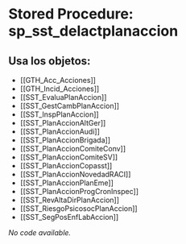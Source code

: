 # Stored Procedure: sp_sst_delactplanaccion

## Usa los objetos:
- [[GTH_Acc_Acciones]]
- [[GTH_Incid_Acciones]]
- [[SST_EvaluaPlanAccion]]
- [[SST_GestCambPlanAccion]]
- [[SST_InspPlanAccion]]
- [[SST_PlanAccionAltGer]]
- [[SST_PlanAccionAudi]]
- [[SST_PlanAccionBrigada]]
- [[SST_PlanAccionComiteConv]]
- [[SST_PlanAccionComiteSV]]
- [[SST_PlanAccionCopasst]]
- [[SST_PlanAccionNovedadRACI]]
- [[SST_PlanAccionPlanEme]]
- [[SST_PlanAccionProgCronInspec]]
- [[SST_RevAltaDirPlanAccion]]
- [[SST_RiesgoPsicosocPlanAccion]]
- [[SST_SegPosEnfLabAccion]]

*No code available.*
